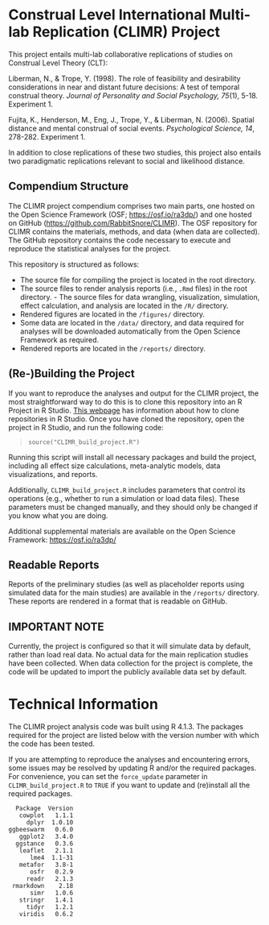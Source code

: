 # Construal Level International Multi-lab Replication (CLIMR) Project

This project entails multi-lab collaborative replications of studies on
Construal Level Theory (CLT):

Liberman, N., & Trope, Y. (1998). The role of feasibility and desirability
considerations in near and distant future decisions: A test of temporal
construal theory. *Journal of Personality and Social Psychology, 75*(1), 5-18.
Experiment 1.

Fujita, K., Henderson, M., Eng, J., Trope, Y., & Liberman, N. (2006). Spatial
distance and mental construal of social events. *Psychological Science, 14*,
278-282. Experiment 1.

In addition to close replications of these two studies, this project also
entails two paradigmatic replications relevant to social and likelihood
distance.

## Compendium Structure

The CLIMR project compendium comprises two main parts, one hosted on the Open
Science Framework (OSF; <https://osf.io/ra3dp/>) and one hosted on GitHub
(<https://github.com/RabbitSnore/CLIMR>). The OSF repository for CLIMR contains
the materials, methods, and data (when data are collected). The GitHub
repository contains the code necessary to execute and reproduce the statistical
analyses for the project.

This repository is structured as follows:  

- The source file for compiling the project is located in the root directory.  
- The source files to render analysis reports (i.e., `.Rmd` files) in the root
directory. - The source files for data wrangling, visualization, simulation,
effect calculation, and analysis are located in the `/R/` directory.  
- Rendered figures are located in the `/figures/` directory.  
- Some data are located in the `/data/` directory, and data required for
analyses will be downloaded automatically from the Open Science Framework as
required.
- Rendered reports are located in the `/reports/` directory.

## (Re-)Building the Project

If you want to reproduce the analyses and output for the CLIMR project, the most
straightforward way to do this is to clone this repository into an R Project in
R Studio. [This
webpage](https://resources.github.com/whitepapers/github-and-rstudio/) has
information about how to clone repositories in R Studio. Once you have cloned
the repository, open the project in R Studio, and run the following code:

> `source("CLIMR_build_project.R")`

Running this script will install all necessary packages and build the project,
including all effect size calculations, meta-analytic models, data
visualizations, and reports.

Additionally, `CLIMR_build_project.R` includes parameters that control its
operations (e.g., whether to run a simulation or load data files). These
parameters must be changed manually, and they should only be changed if you know
what you are doing.

Additional supplemental materials are available on the Open Science Framework:
https://osf.io/ra3dp/

## Readable Reports

Reports of the preliminary studies (as well as placeholder reports using
simulated data for the main studies) are available in the `/reports/` directory.
These reports are rendered in a format that is readable on GitHub.

## IMPORTANT NOTE

Currently, the project is configured so that it will simulate data by default,
rather than load real data. No actual data for the main replication studies have
been collected. When data collection for the project is complete, the code will
be updated to import the publicly available data set by default.

# Technical Information

The CLIMR project analysis code was built using R 4.1.3. The packages required
for the project are listed below with the version number with which the code has
been tested.

If you are attempting to reproduce the analyses and encountering errors, some
issues may be resolved by updating R and/or the required packages. For
convenience, you can set the `force_update` parameter in `CLIMR_build_project.R`
to `TRUE` if you want to update and (re)install all the required packages.

```
  Package  Version
   cowplot   1.1.1
     dplyr  1.0.10
ggbeeswarm   0.6.0
   ggplot2   3.4.0
  ggstance   0.3.6
   leaflet   2.1.1
      lme4  1.1-31
   metafor   3.8-1
      osfr   0.2.9
     readr   2.1.3
 rmarkdown    2.18
      simr   1.0.6
   stringr   1.4.1
     tidyr   1.2.1
   viridis   0.6.2
```
